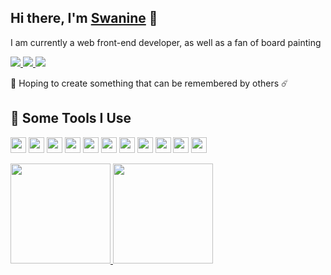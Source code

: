 <h2>Hi there, I'm <a href="https://swanine.xyz/">Swanine</a> 👋</h2>
<p>I am currently a web front-end developer, as well as a fan of board painting</p>
<p>
 
  <a href="https://twitter.com/swanine3">
    <img src="https://img.shields.io/badge/-@swanine-1DA1F2?style=flat-square&logo=twitter&logoColor=white"/>
  </a>
  
  <a href="https://codepen.io/swanine">
    <img src="https://img.shields.io/badge/-@swanine-1E1F26?style=flat-square&logo=codepen&logoColor=white"/>
  </a>
  
  <a href="https://twitter.com/swanine3">
    <img src="https://img.shields.io/badge/-swanine-07c160?style=flat-square&logo=wechat&logoColor=white"/>
  </a>
</p>
<p>🌠 Hoping to create something that can be remembered by others ☄️</p>

<h2>🚀 Some Tools I Use</h2>
<p align="left">
  <code><img  src="https://cdn.jsdelivr.net/gh/devicons/devicon/icons/javascript/javascript-original.svg" height="25"/></code>
  <code><img src="https://cdn.jsdelivr.net/gh/devicons/devicon/icons/typescript/typescript-original.svg" height="25"/></code>
  <code><img src="https://cdn.jsdelivr.net/gh/devicons/devicon/icons/nodejs/nodejs-original.svg" height="25"/></code>
  <code><img src="https://cdn.jsdelivr.net/gh/devicons/devicon/icons/react/react-original.svg" height="25"/></code>
  <code><img src="https://cdn.jsdelivr.net/gh/devicons/devicon/icons/vuejs/vuejs-original.svg" height="25"/></code>
  <code><img src="https://cdn.jsdelivr.net/gh/devicons/devicon/icons/nuxtjs/nuxtjs-original.svg" height="25"/></code>
  <code><img src="https://cdn.jsdelivr.net/gh/devicons/devicon/icons/sass/sass-original.svg" height="25"/></code>
  <code><img src="https://cdn.jsdelivr.net/gh/devicons/devicon/icons/stylus/stylus-original.svg" height="25"/></code>
  <code><img src="https://cdn.jsdelivr.net/gh/devicons/devicon/icons/denojs/denojs-original.svg" height="25"/></code>
  <code><img src="https://cdn.jsdelivr.net/gh/devicons/devicon/icons/rust/rust-plain.svg" height="25"/></code>
  <code><img src="https://cdn.jsdelivr.net/gh/devicons/devicon/icons/figma/figma-original.svg" height="25"/></code>
</p>

<div>
<a href="https://github.com/swanine">
  <img height="160" src="https://github-readme-stats.vercel.app/api?username=swanine&show_icons=true&theme=radical"/>
</a>

<a href="https://github.com/swanine">
  <img height="160" src="https://github-readme-stats.vercel.app/api/top-langs/?username=swanine&layout=compact&theme=radical&bg_color=30,ff758c,e4efe9&text_color=ffffff&title_color=29323c"/>
</a>
</div>

